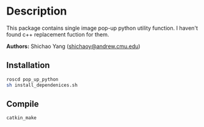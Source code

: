 # Description #
This package contains single image pop-up python utility function. I haven't found c++ replacement fuction for them.

**Authors:** Shichao Yang (shichaoy@andrew.cmu.edu)


## Installation ##
```bash
roscd pop_up_python
sh install_dependenices.sh
```

## Compile
```bash
catkin_make
```
